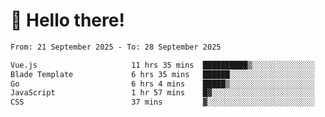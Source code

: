 # 👋 Hello there!

<!--START_SECTION:waka-->

```txt
From: 21 September 2025 - To: 28 September 2025

Vue.js                     11 hrs 35 mins  ██████████▒░░░░░░░░░░░░░░   41.39 %
Blade Template             6 hrs 35 mins   ██████░░░░░░░░░░░░░░░░░░░   23.53 %
Go                         6 hrs 4 mins    █████▒░░░░░░░░░░░░░░░░░░░   21.69 %
JavaScript                 1 hr 57 mins    █▓░░░░░░░░░░░░░░░░░░░░░░░   06.97 %
CSS                        37 mins         ▓░░░░░░░░░░░░░░░░░░░░░░░░   02.22 %
```

<!--END_SECTION:waka-->
